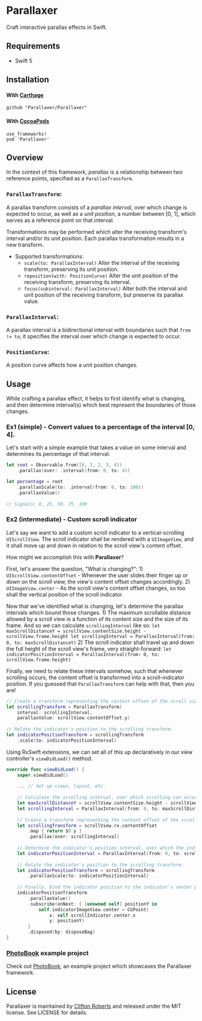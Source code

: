 # Parallaxer

Craft interactive parallax effects in Swift.

## Requirements
- Swift 5

## Installation

#### With [Carthage](https://github.com/Carthage/Carthage)

```
github "Parallaxer/Parallaxer"
```

#### With [CocoaPods](https://github.com/CocoaPods/CocoaPods)

```
use_frameworks!
pod 'Parallaxer'
```

## Overview

In the context of this framework, *parallax* is a relationship between two reference points, 
specified as a `ParallaxTransform`.

### `ParallaxTransform`: 

A parallax transform consists of a *parallax interval*, over which change is expected to occur,
as well as a *unit position*, a number between [0, 1], which serves as a reference point on that 
interval.

Transformations may be performed which alter the receiving transform's interval and/or its unit 
position. Each parallax transformation results in a new transform.

- Supported transformations:
    - `scale(to: ParallaxInterval)`
    Alter the interval of the receiving transform, preserving its unit position.
    - `reposition(with: PositionCurve)`
    Alter the unit position of the receiving transform, preserving its interval.
    - `focus(subinterval: ParallaxInterval)`
    Alter both the interval and unit position of the receiving transform, but preserve its parallax value.
    
### `ParallaxInterval`:

A parallax interval is a bidirectional interval with boundaries such that `from != to`; it specifies 
the interval over which change is expected to occur.

### `PositionCurve`:

A position curve affects how a unit position changes.

## Usage

While crafting a parallax effect, it helps to first identify what is changing, and then determine
interval(s) which best represent the boundaries of those changes.

### Ex1 (simple) - Convert values to a percentage of the interval [0, 4].

Let's start with a simple example that takes a value on some interval and determines its percentage of 
that interval.
```swift
let root = Observable.from([0, 1, 2, 3, 4])
    .parallax(over: .interval(from: 0, to: 4))

let percentage = root
    .parallaxScale(to: .interval(from: 0, to: 100))
    .parallaxValue()
    
// Signals: 0, 25, 50, 75, 100
```

### Ex2 (intermediate) - Custom scroll indicator

Let's say we want to add a custom scroll indicator to a vertical-scrolling `UIScrollView`. The scroll indicator 
shall be rendered with a `UIImageView`, and it shall move up and down in relation to the scroll view's
content offset.

How might we accomplish this with **Parallaxer**?

First, let's answer the question, "What is changing?":
    1) `UIScrollView.contentOffset` - Whenever the user slides their finger up or down on the scroll view, 
    the view's content offset changes accordingly.
    2) `UIImageView.center` - As the scroll view's content offset changes, so too shall the vertical position 
    of the scroll indicator.

Now that we've identified what is changing, let's determine the parallax intervals which bound those changes.
    1) The maximum scrollable distance allowed by a scroll view is a function of its content size and the size of its
    frame. And so we can calculate `scrollingInterval` like so:
    ```
    let maxScrollDistanceY = scrollView.contentSize.height - scrollView.frame.height
    let scrollingInterval = ParallaxInterval(from: 0, to: maxScrollDistanceY)
    ```
    2) The scroll indicator shall travel up and down the full height of the scroll view's frame, very straight-forward:
    ```
    let indicatorPositionInterval = ParallaxInterval(from: 0, to: scrollView.frame.height)
    ```

Finally, we need to relate these intervals somehow, such that whenever scrolling occurs, the content offset
is transformed into a scroll-indicator position. If you guessed that `ParallaxTransform` can help with that,
then you are!
```swift
// Create a transform representing the content offset of the scroll view.
let scrollingTransform = ParallaxTransform(
    interval: scrollingInterval,
    parallaxValue: scrollView.contentOffset.y)
    
// Relate the indicator's position to the scrolling transform.
let indicatorPositionTransform = scrollingTransform
    .scale(to: indicatorPositionInterval)
```

Using RxSwift extensions, we can set all of this up declaratively in our view controller's `viewDidLoad()` method.
```swift
override func viewDidLoad() {
    super.viewDidLoad()
    
    ... // Set up views, layout, etc.
    
    // Calculate the scrolling interval, over which scrolling can occur.
    let maxScrollDistanceY = scrollView.contentSize.height - scrollView.frame.height
    let scrollingInterval = ParallaxInterval(from: 0, to: maxScrollDistanceY)
    
    // Create a transform representing the content offset of the scroll view.
    let scrollingTransform = scrollView.rx.contentOffset
        .map { return $0.y }
        .parallax(over: scrollingInterval)
    
    // Determine the indicator's position interval, over which the indicator can move.
    let indicatorPositionInterval = ParallaxInterval(from: 0, to: scrollView.frame.height)
    
    // Relate the indicator's position to the scrolling transform.
    let indicatorPositionTransform = scrollingTransform
        .parallaxScale(to: indicatorPositionInterval)
        
    // Finally, bind the indicator position to the indicator's center point.
    indicatorPositionTransform
        .parallaxValue()
        .subscribe(onNext: { [unowned self] positionY in
            self.indicatorImageView.center = CGPoint(
                x: self.scrollIndicator.center.x
                y: positionY)
        }
        .disposed(by: disposeBag)
}
```

### [PhotoBook](https://github.com/Parallaxer/PhotoBook) example project

Check out [PhotoBook](https://github.com/Parallaxer/PhotoBook), an example project which showcases
the Parallaxer framework.

## License

Parallaxer is maintained by [Clifton Roberts](mailto:clifton.roberts@me.com) and released
under the MIT license. See LICENSE for details.
